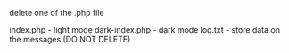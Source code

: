 delete one of the .php file

index.php - light mode
dark-index.php - dark mode
log.txt - store data on the messages (DO NOT DELETE)
